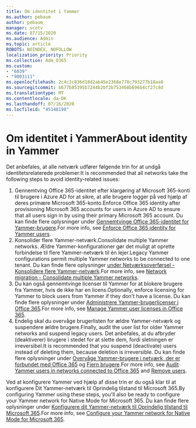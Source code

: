 ```yaml
---
title: Om identitet i Yammer
ms.author: pebaum
author: pebaum
manager: scotv
ms.date: 07/15/2020
ms.audience: Admin
ms.topic: article
ROBOTS: NOINDEX, NOFOLLOW
localization_priority: Priority
ms.collection: Adm_O365
ms.custom:
- "6039"
- "9003111"
ms.openlocfilehash: 2c4c2c836d18d2ab45e2368e778c793277b18aa0
ms.sourcegitcommit: b677b85395b7244b2bf2b753468b696b4cf27c8d
ms.translationtype: MT
ms.contentlocale: da-DK
ms.lasthandoff: 07/16/2020
ms.locfileid: "45148198"
---
```

# <a name="about-identity-in-yammer"></a><span data-ttu-id="924ac-102">Om identitet i Yammer</span><span class="sxs-lookup"><span data-stu-id="924ac-102">About identity in Yammer</span></span>

<span data-ttu-id="924ac-103">Det anbefales, at alle netværk udfører følgende trin for at undgå identitetsrelaterede problemer:</span><span class="sxs-lookup"><span data-stu-id="924ac-103">It is recommended that all networks take the following steps to avoid identity-related issues:</span></span>

1. <span data-ttu-id="924ac-104">Gennemtving Office 365-identitet efter klargøring af Microsoft 365-konti til brugere i Azure AD for at sikre, at alle brugere logger på ved hjælp af deres primære Microsoft 365-konto.</span><span class="sxs-lookup"><span data-stu-id="924ac-104">Enforce Office 365 identity after provisioning Microsoft 365 accounts for users in Azure AD to ensure that all users sign in by using their primary Microsoft 365 account.</span></span> <span data-ttu-id="924ac-105">Du kan finde flere oplysninger under [Gennemtvinge Office 365-identitet for Yammer-brugere](https://docs.microsoft.com/yammer/configure-your-yammer-network/enforce-office-365-identity).</span><span class="sxs-lookup"><span data-stu-id="924ac-105">For more info, see [Enforce Office 365 identity for Yammer users](https://docs.microsoft.com/yammer/configure-your-yammer-network/enforce-office-365-identity).</span></span>
2. <span data-ttu-id="924ac-106">Konsolider flere Yammer-netværk.</span><span class="sxs-lookup"><span data-stu-id="924ac-106">Consolidate multiple Yammer networks.</span></span> <span data-ttu-id="924ac-107">Ældre Yammer-konfigurationer gør det muligt at oprette forbindelse til flere Yammer-netværk til én lejer.</span><span class="sxs-lookup"><span data-stu-id="924ac-107">Legacy Yammer configurations permit multiple Yammer networks to be connected to one tenant.</span></span> <span data-ttu-id="924ac-108">Du kan finde flere oplysninger [under Netværksoverførsel - Konsolidere flere Yammer-netværk](https://docs.microsoft.com/yammer/configure-your-yammer-network/consolidate-multiple-yammer-networks).</span><span class="sxs-lookup"><span data-stu-id="924ac-108">For more info, see [Network migration - Consolidate multiple Yammer networks](https://docs.microsoft.com/yammer/configure-your-yammer-network/consolidate-multiple-yammer-networks).</span></span>
3. <span data-ttu-id="924ac-109">Du kan også gennemtvinge licenser til Yammer for at blokere brugere fra Yammer, hvis de ikke har en licens.</span><span class="sxs-lookup"><span data-stu-id="924ac-109">Optionally, enforce licensing for Yammer to block users from Yammer if they don't have a license.</span></span> <span data-ttu-id="924ac-110">Du kan finde flere oplysninger under [Administrere Yammer-brugerlicenser i Office 365](https://docs.microsoft.com/yammer/manage-yammer-users/manage-yammer-licenses-in-office-365).</span><span class="sxs-lookup"><span data-stu-id="924ac-110">For more info, see [Manage Yammer user licenses in Office 365](https://docs.microsoft.com/yammer/manage-yammer-users/manage-yammer-licenses-in-office-365).</span></span>
4. <span data-ttu-id="924ac-111">Endelig skal du overvåge brugerlisten for ældre Yammer-netværk og suspendere ældre brugere.</span><span class="sxs-lookup"><span data-stu-id="924ac-111">Finally, audit the user list for older Yammer networks and suspend legacy users.</span></span> <span data-ttu-id="924ac-112">Det anbefales, at du afbryder (deaktiverer) brugere i stedet for at slette dem, fordi sletningen er irreversibel.</span><span class="sxs-lookup"><span data-stu-id="924ac-112">It is recommended that you suspend (deactivate) users instead of deleting them, because deletion is irreversible.</span></span> <span data-ttu-id="924ac-113">Du kan finde flere oplysninger under [Overvåge Yammer-brugere i netværk, der er forbundet med Office 365](https://docs.microsoft.com/yammer/manage-yammer-users/audit-users-connected-to-office-365) og [Fjern brugere](https://docs.microsoft.com/yammer/manage-yammer-users/add-block-or-remove-users#remove-users).</span><span class="sxs-lookup"><span data-stu-id="924ac-113">For more info, see [Audit Yammer users in networks connected to Office 365](https://docs.microsoft.com/yammer/manage-yammer-users/audit-users-connected-to-office-365) and [Remove users](https://docs.microsoft.com/yammer/manage-yammer-users/add-block-or-remove-users#remove-users).</span></span>

<span data-ttu-id="924ac-114">Ved at konfigurere Yammer ved hjælp af disse trin er du også klar til at konfigurere Dit Yammer-netværk til Oprindelig tilstand til Microsoft 365.</span><span class="sxs-lookup"><span data-stu-id="924ac-114">By configuring Yammer using these steps, you'll also be ready to configure your Yammer network for Native Mode for Microsoft 365.</span></span> <span data-ttu-id="924ac-115">Du kan finde flere oplysninger under [Konfigurere dit Yammer-netværk til Oprindelig tilstand til Microsoft 365](https://docs.microsoft.com/yammer/configure-your-yammer-network/native-mode).</span><span class="sxs-lookup"><span data-stu-id="924ac-115">For more info, see [Configure your Yammer network for Native Mode for Microsoft 365](https://docs.microsoft.com/yammer/configure-your-yammer-network/native-mode).</span></span>